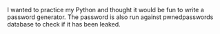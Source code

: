 I wanted to practice my Python and thought it would be fun to write a password generator.
The password is also run against pwnedpasswords database to check if it has been leaked.
